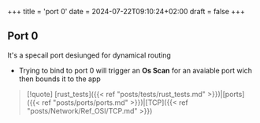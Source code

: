 +++
title = 'port 0'
date = 2024-07-22T09:10:24+02:00
draft = false
+++

## Port 0 
It's a specail port desiunged for dynamical routing 
- Trying to bind to port 0 will trigger an **Os Scan** for an avaiable port wich then bounds it to the app


>[!quote] [rust_tests]({{< ref "posts/tests/rust_tests.md" >}})|[ports]({{< ref "posts/ports/ports.md" >}})|[TCP]({{< ref "posts/Network/Ref_OSI/TCP.md" >}})